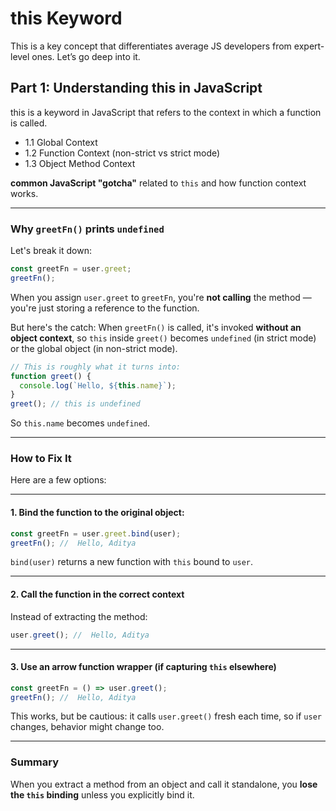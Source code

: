 # this Keyword

This is a key concept that differentiates average JS developers from expert-level ones. Let’s go deep into it.

## Part 1: Understanding this in JavaScript

this is a keyword in JavaScript that refers to the context in which a function is called.
- 1.1 Global Context
- 1.2 Function Context (non-strict vs strict mode)
- 1.3 Object Method Context

<!-- Classic Trap of this  -->

**common JavaScript "gotcha"** related to `this` and how function context works.

---

###  Why `greetFn()` prints `undefined`

Let's break it down:

```js
const greetFn = user.greet;
greetFn();
```

When you assign `user.greet` to `greetFn`, you're **not calling** the method — you're just storing a reference to the function.

But here's the catch: When `greetFn()` is called, it's invoked **without an object context**, so `this` inside `greet()` becomes `undefined` (in strict mode) or the global object (in non-strict mode).

```js
// This is roughly what it turns into:
function greet() {
  console.log(`Hello, ${this.name}`);
}
greet(); // this is undefined
```

So `this.name` becomes `undefined`.

---

###  How to Fix It

Here are a few options:

---

#### 1. **Bind the function** to the original object:

```js
const greetFn = user.greet.bind(user);
greetFn(); //  Hello, Aditya
```

`bind(user)` returns a new function with `this` bound to `user`.

---

#### 2. **Call the function in the correct context**

Instead of extracting the method:

```js
user.greet(); //  Hello, Aditya
```

---

#### 3. **Use an arrow function wrapper** (if capturing `this` elsewhere)

```js
const greetFn = () => user.greet();
greetFn(); //  Hello, Aditya
```

This works, but be cautious: it calls `user.greet()` fresh each time, so if `user` changes, behavior might change too.

---

### Summary

When you extract a method from an object and call it standalone, you **lose the `this` binding** unless you explicitly bind it.
